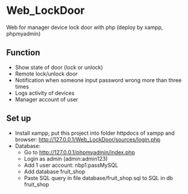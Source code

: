 # Web_LockDoor
 Web for manager device lock door with php (deploy by xampp, phpmyadmin)

## Function

- Show state of door (lock or unlock)
- Remote lock/unlock door
- Notification when someone input password wrong more than three times
- Logs activity of devices
- Manager account of user

## Set up

- Install xampp, put this project into folder httpdocs of xampp and browser: http://127.0.0.1/Web_LockDoor/sources/login.php
- Database:
    - Go to http://127.0.0.1/phpmyadmin/index.php
    - Login as admin (admin:admin123)
    - Add 1 user account: nbp1:passMySQL
    - Add database fruit_shop
    - Paste SQL query in file database/fruit_shop.sql to SQL in db fruit_shop